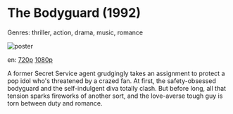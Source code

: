 # The Bodyguard (1992)

Genres: thriller, action, drama, music, romance

![poster](http://image.tmdb.org/t/p/w500/cbUiIu4357JQ4FBCtRJovHNv1gi.jpg)

en:
  [720p](magnet:?xt=urn:btih:D9EF5DD932B233C1DDFC295FFD585B8E4559D911&tr=udp://glotorrents.pw:6969/announce&tr=udp://tracker.opentrackr.org:1337/announce&tr=udp://torrent.gresille.org:80/announce&tr=udp://tracker.openbittorrent.com:80&tr=udp://tracker.coppersurfer.tk:6969&tr=udp://tracker.leechers-paradise.org:6969&tr=udp://p4p.arenabg.ch:1337&tr=udp://tracker.internetwarriors.net:1337)
  [1080p](magnet:?xt=urn:btih:893E64088F26C2E6621625E7D768FAF11238B1EE&tr=udp://glotorrents.pw:6969/announce&tr=udp://tracker.opentrackr.org:1337/announce&tr=udp://torrent.gresille.org:80/announce&tr=udp://tracker.openbittorrent.com:80&tr=udp://tracker.coppersurfer.tk:6969&tr=udp://tracker.leechers-paradise.org:6969&tr=udp://p4p.arenabg.ch:1337&tr=udp://tracker.internetwarriors.net:1337)
  


A former Secret Service agent grudgingly takes an assignment to protect a pop idol who's threatened by a crazed fan. At first, the safety-obsessed bodyguard and the self-indulgent diva totally clash. But before long, all that tension sparks fireworks of another sort, and the love-averse tough guy is torn between duty and romance.